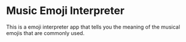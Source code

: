 # Music Emoji Interpreter

This is a emoji interpreter app that tells you the meaning of the musical emojis that are commonly used.
